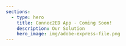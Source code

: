```yaml
---
sections:
  - type: hero
    title: Connec2ED App - Coming Soon!
    description: Our Solution
    hero_image: img/adobe-express-file.png
---
```

